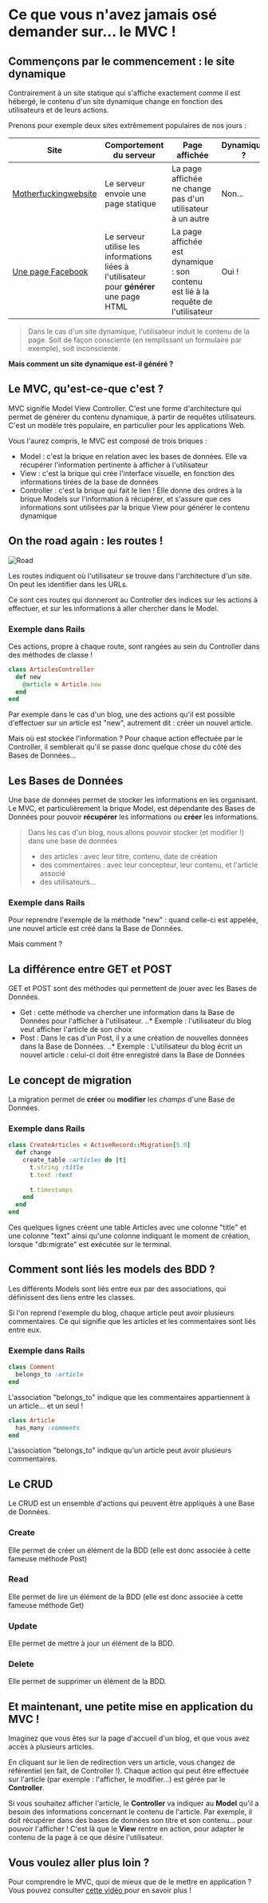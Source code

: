 # Ce que vous n'avez jamais osé demander sur... __le MVC__ !

## Commençons par le commencement : le site dynamique

Contrairement à un site statique qui s'affiche exactement comme il est hébergé, le contenu d'un site dynamique change en fonction des utilisateurs et de leurs actions. 

Prenons pour exemple deux sites extrêmement populaires de nos jours :

Site | Comportement du serveur | Page affichée | Dynamique ?
--- | --- | --- | ---
[Motherfuckingwebsite](http://motherfuckingwebsite.com/) | Le serveur envoie une page statique | La page affichée ne change pas d'un utilisateur à un autre | Non...
[Une page Facebook](https://www.facebook.com/) |  Le serveur utilise les informations liées à l'utilisateur pour __générer__ une page HTML | La page affichée est dynamique : son contenu est lié à la requête de l'utilisateur | Oui !

> Dans le cas d'un site dynamique, l'utilisateur induit le contenu de la page. Soit de façon consciente (en remplissant un formulaire par exemple), soit inconsciente.


__Mais comment un site dynamique est-il généré ?__

## Le MVC, qu'est-ce-que c'est ?

MVC signifie Model View Controller. C'est une forme d'architecture qui permet de générer du contenu dynamique, à partir de requêtes utilisateurs. C'est un modèle très populaire, en particulier pour les applications Web. 

Vous l'aurez compris, le MVC est composé de trois briques :

* Model : c'est la brique en relation avec les bases de données. Elle va récupérer l'information pertinente à afficher à l'utilisateur
* View : c'est la brique qui crée l'interface visuelle, en fonction des informations tirées de la base de données
* Controller : c'est la brique qui fait le lien ! Elle donne des ordres à la brique Models sur l'information à récupérer, et s'assure que ces informations sont utilisées par la brique View pour générer le contenu dynamique

## On the road again : les routes !

![Road](https://github.com/justinekro/read-me/blob/master/road.jpg)

Les routes indiquent où l'utilisateur se trouve dans l'architecture d'un site. 
On peut les identifier dans les URLs. 

Ce sont ces routes qui donneront au Controller des indices sur les actions à effectuer, et sur les informations à aller chercher dans le Model.

### Exemple dans Rails

Ces actions, propre à chaque route, sont rangées au sein du Controller dans des méthodes de classe !

```ruby
class ArticlesController
  def new
    @article = Article.new
  end
end
```

Par exemple dans le cas d'un blog, une des actions qu'il est possible d'effectuer sur un article est "new", autrement dit : créer un nouvel article. 

Mais où est stockée l'information ? Pour chaque action effectuée par le Controller, il semblerait qu'il se passe donc quelque chose du côté des Bases de Données...

## Les Bases de Données

Une base de données permet de stocker les informations en les organisant. Le MVC, et particulièrement la brique Model, est dépendante des Bases de Données pour pouvoir __récupérer__ les informations ou __créer__ les informations.

> Dans les cas d'un blog, nous allons pouvoir stocker (et modifier !) dans une base de données
> * des articles : avec leur titre, contenu, date de création 
> * des commentaires : avec leur concepteur, leur contenu, et l'article associé
> * des utilisateurs...

### Exemple dans Rails

Pour reprendre l'exemple de la méthode "new" : quand celle-ci est appelée, une nouvel article est créé dans la Base de Données.

Mais comment ?

## La différence entre GET et POST

GET et POST sont des méthodes qui permettent de jouer avec les Bases de Données.
* Get : cette méthode va chercher une information dans la Base de Données pour l'afficher à l'utilisateur. 
..* Exemple : l'utilisateur du blog veut afficher l'article de son choix
* Post : Dans le cas d'un Post, il y a une création de nouvelles données dans la Base de Données. 
..* Exemple : L'utilisateur du blog écrit un nouvel article : celui-ci doit être enregistré dans la Base de Données

## Le concept de migration

La migration permet de __créer__ ou __modifier__ les _champs_ d'une Base de Données.

### Exemple dans Rails

```ruby
class CreateArticles < ActiveRecord::Migration[5.0]
  def change
    create_table :articles do |t|
      t.string :title
      t.text :text
 
      t.timestamps
    end
  end
end
```

Ces quelques lignes créent une table Articles avec une colonne "title" et une colonne "text" ainsi qu'une colonne indiquant le moment de création, lorsque "db:migrate" est exécutée sur le terminal.


## Comment sont liés les models des BDD ?

Les différents Models sont liés entre eux par des associations, qui définissent des liens entre les classes.

Si l'on reprend l'exemple du blog, chaque article peut avoir plusieurs commentaires. Ce qui signifie que les articles et les commentaires sont liés entre eux.

### Exemple dans Rails

```ruby
class Comment
  belongs_to :article
end

```
L'association "belongs_to" indique que les commentaires appartiennent à un article... et un seul !

```ruby
class Article
  has_many :comments
end
```
L'association "belongs_to" indique qu'un article peut avoir plusieurs commentaires.

## Le CRUD

Le CRUD est un ensemble d'actions qui peuvent être appliqués à une Base de Données.

### Create
Elle permet de créer un élément de la BDD (elle est donc associée à cette fameuse méthode Post)

### Read
Elle permet de lire un élément de la BDD (elle est donc associée à cette fameuse méthode Get)

### Update
Elle permet de mettre à jour un élément de la BDD.

### Delete
Elle permet de supprimer un élément de la BDD.


## Et maintenant, une petite mise en application du MVC !

Imaginez que vous êtes sur la page d'accueil d'un blog, et que vous avez accès à plusieurs articles.

En cliquant sur le lien de redirection vers un article, vous changez de référentiel (en fait, de Controller !). Chaque action qui peut être effectuée sur l'article (par exemple : l'afficher, le modifier...) est gérée par le __Controller__. 

Si vous souhaitez afficher l'article, le __Controller__ va indiquer au __Model__ qu'il a besoin des informations concernant le contenu de l'article. Par exemple, il doit récupérer dans des bases de données son titre et son contenu... pour pouvoir l'afficher ! C'est là que le __View__ rentre en action, pour adapter le contenu de la page à ce que désire l'utilisateur.

## Vous voulez aller plus loin ?

Pour comprendre le MVC, quoi de mieux que de le mettre en application ? Vous pouvez consulter [cette vidéo ](https://www.youtube.com/watch?v=deNytSPvAxA&feature=youtu.be) pour en savoir plus !

